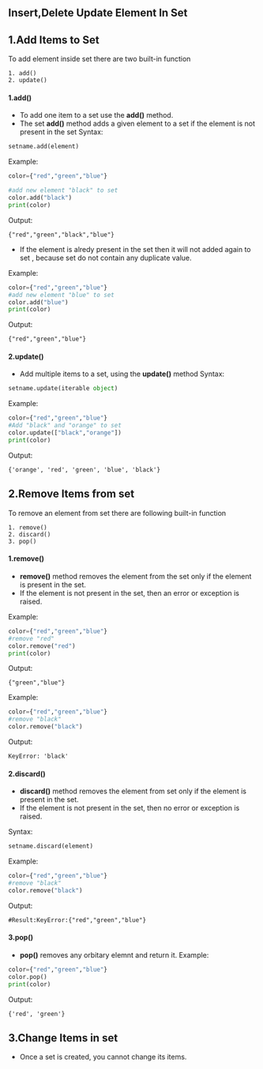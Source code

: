 ## Insert,Delete Update Element In Set



## 1.Add Items to Set
To add element inside set there are two built-in function
```
1. add()
2. update()
```

#### 1.add()
- To add one item to a set use the **add()** method.
- The set **add()** method adds a given element to a set if the element is not present in the set
Syntax:
```python
setname.add(element)
```

Example:
```python
color={"red","green","blue"}

#add new element "black" to set
color.add("black")
print(color)
```
Output:
```
{"red","green","black","blue"}
```
- If the element is alredy present in the set then it will not added again to set ,
because set do not contain any duplicate value.

Example:
```python
color={"red","green","blue"}
#add new element "blue" to set
color.add("blue")
print(color)
```
Output:
```
{"red","green","blue"}
```


#### 2.update()
- Add multiple items to a set, using the **update()** method
Syntax:
```python
setname.update(iterable object)
```
Example:
```python
color={"red","green","blue"}
#Add "black" and "orange" to set
color.update(["black","orange"])
print(color)
```
Output:
```
{'orange', 'red', 'green', 'blue', 'black'}
```

## 2.Remove Items from set
To remove an element from set there are following built-in function
```
1. remove() 
2. discard()
3. pop()
```

#### 1.remove()
- **remove()** method removes the element from the set only if the element is present in the set.
- If the element is not present in the set, then an error or exception is raised.

Example:
```python
color={"red","green","blue"}
#remove "red"
color.remove("red")
print(color)
```
Output:
```
{"green","blue"}
```
Example:
```python
color={"red","green","blue"}
#remove "black"
color.remove("black")
```
Output:
```
KeyError: 'black'
```
#### 2.discard() 
- **discard()** method removes the element from set only if the element is present in the set.
-  If the element is not present in the set, then no error or exception is raised.

Syntax:
```python
setname.discard(element)
```
Example:
```python
color={"red","green","blue"}
#remove "black"
color.remove("black")
```
Output:
```
#Result:KeyError:{"red","green","blue"}
```

#### 3.pop()
- **pop()** removes any orbitary elemnt and return it.
Example:
```python
color={"red","green","blue"}
color.pop()
print(color)
```
Output:
```
{'red', 'green'}
```

## 3.Change Items in set
- Once a set is created, you cannot change its items.
